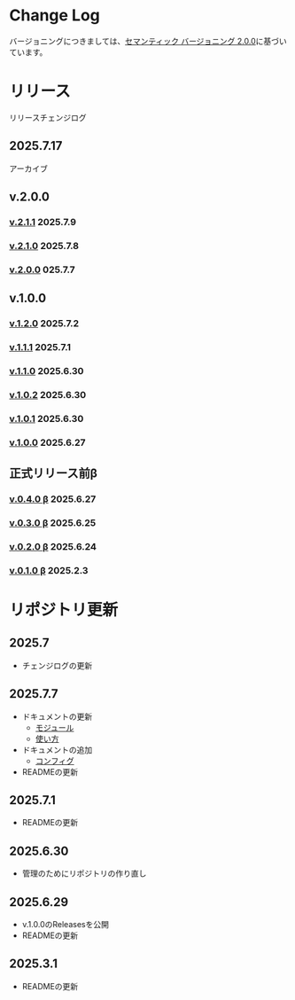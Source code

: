 # Change Log
バージョニングにつきましては、[セマンティック バージョニング 2.0.0](https://semver.org/lang/ja/)に基づいています。

# リリース
リリースチェンジログ

## 2025.7.17
アーカイブ

## v.2.0.0
### [v.2.1.1](./changelog/v2/v.2.1.1.md) 2025.7.9

### [v.2.1.0](./changelog/v2/v.2.1.0.md) 2025.7.8

### [v.2.0.0](./changelog/v2/v.2.0.0.md) 025.7.7

## v.1.0.0
### [v.1.2.0](./changelog/v1/v.1.2.0.md) 2025.7.2

### [v.1.1.1](./changelog/v1/v.1.1.1.md) 2025.7.1

### [v.1.1.0](./changelog/v1/v.1.1.0.md) 2025.6.30

### [v.1.0.2](./changelog/v1/v.1.0.2.md) 2025.6.30

### [v.1.0.1](./changelog/v1/v.1.0.1.md) 2025.6.30

### [v.1.0.0](./changelog/v1/v.1.0.0.md) 2025.6.27

## 正式リリース前β
### [v.0.4.0 β](./changelog/v0/v.0.4.0.md) 2025.6.27

### [v.0.3.0 β](./changelog/v0/v.0.3.0.md) 2025.6.25

### [v.0.2.0 β](./changelog/v0/v.0.2.0.md) 2025.6.24

### [v.0.1.0 β](./changelog/v0/v.0.1.0.md) 2025.2.3

# リポジトリ更新

## 2025.7
- チェンジログの更新

## 2025.7.7
- ドキュメントの更新
  - [モジュール](./module.md)
  - [使い方](./use.md)
- ドキュメントの追加
  - [コンフィグ](./config.md)
- READMEの更新

## 2025.7.1
- READMEの更新

## 2025.6.30
- 管理のためにリポジトリの作り直し

## 2025.6.29
- v.1.0.0のReleasesを公開
- READMEの更新

## 2025.3.1
- READMEの更新